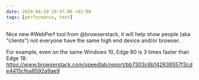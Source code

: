 ```yaml
---
date: 2020-06-10 18:47:06 +02:00
tags: [performance, test]
---
```


Nice new #WebPerf tool from @browserstack, it will help show people (aka "clients") not everyone have the same high end device and/or browser.

For example, even on the same Windows 10, Edge 80 is 3 times faster than Edge 18:
https://www.browserstack.com/speedlab/report/bb7303c6b142638557f3cde4415cfea8592a9ae9
